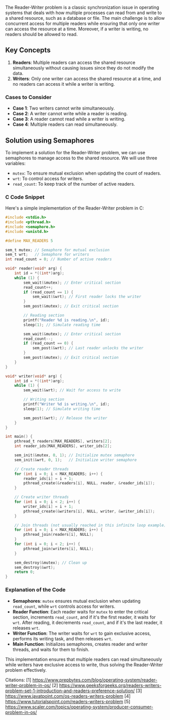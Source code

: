 The Reader-Writer problem is a classic synchronization issue in operating systems that deals with how multiple processes can read from and write to a shared resource, such as a database or file. The main challenge is to allow concurrent access for multiple readers while ensuring that only one writer can access the resource at a time. Moreover, if a writer is writing, no readers should be allowed to read.

## Key Concepts

1. **Readers**: Multiple readers can access the shared resource simultaneously without causing issues since they do not modify the data.
2. **Writers**: Only one writer can access the shared resource at a time, and no readers can access it while a writer is writing.

### Cases to Consider

- **Case 1**: Two writers cannot write simultaneously.
- **Case 2**: A writer cannot write while a reader is reading.
- **Case 3**: A reader cannot read while a writer is writing.
- **Case 4**: Multiple readers can read simultaneously.

## Solution using Semaphores

To implement a solution for the Reader-Writer problem, we can use semaphores to manage access to the shared resource. We will use three variables:

- `mutex`: To ensure mutual exclusion when updating the count of readers.
- `wrt`: To control access for writers.
- `read_count`: To keep track of the number of active readers.

### C Code Snippet

Here's a simple implementation of the Reader-Writer problem in C:

```c
#include <stdio.h>
#include <pthread.h>
#include <semaphore.h>
#include <unistd.h>

#define MAX_READERS 5

sem_t mutex; // Semaphore for mutual exclusion
sem_t wrt;   // Semaphore for writers
int read_count = 0; // Number of active readers

void* reader(void* arg) {
    int id = *((int*)arg);
    while (1) {
        sem_wait(&mutex); // Enter critical section
        read_count++;
        if (read_count == 1) {
            sem_wait(&wrt); // First reader locks the writer
        }
        sem_post(&mutex); // Exit critical section

        // Reading section
        printf("Reader %d is reading.\n", id);
        sleep(1); // Simulate reading time

        sem_wait(&mutex); // Enter critical section
        read_count--;
        if (read_count == 0) {
            sem_post(&wrt); // Last reader unlocks the writer
        }
        sem_post(&mutex); // Exit critical section
    }
}

void* writer(void* arg) {
    int id = *((int*)arg);
    while (1) {
        sem_wait(&wrt); // Wait for access to write

        // Writing section
        printf("Writer %d is writing.\n", id);
        sleep(1); // Simulate writing time

        sem_post(&wrt); // Release the writer
    }
}

int main() {
    pthread_t readers[MAX_READERS], writers[2];
    int reader_ids[MAX_READERS], writer_ids[2];

    sem_init(&mutex, 0, 1); // Initialize mutex semaphore
    sem_init(&wrt, 0, 1);   // Initialize writer semaphore

    // Create reader threads
    for (int i = 0; i < MAX_READERS; i++) {
        reader_ids[i] = i + 1;
        pthread_create(&readers[i], NULL, reader, &reader_ids[i]);
    }

    // Create writer threads
    for (int i = 0; i < 2; i++) {
        writer_ids[i] = i + 1;
        pthread_create(&writers[i], NULL, writer, &writer_ids[i]);
    }

    // Join threads (not usually reached in this infinite loop example)
    for (int i = 0; i < MAX_READERS; i++) {
        pthread_join(readers[i], NULL);
    }
    for (int i = 0; i < 2; i++) {
        pthread_join(writers[i], NULL);
    }

    sem_destroy(&mutex); // Clean up
    sem_destroy(&wrt);
    return 0;
}
```

### Explanation of the Code

- **Semaphores**: `mutex` ensures mutual exclusion when updating `read_count`, while `wrt` controls access for writers.
- **Reader Function**: Each reader waits for `mutex` to enter the critical section, increments `read_count`, and if it's the first reader, it waits for `wrt`. After reading, it decrements `read_count`, and if it's the last reader, it releases `wrt`.
- **Writer Function**: The writer waits for `wrt` to gain exclusive access, performs its writing task, and then releases `wrt`.
- **Main Function**: Initializes semaphores, creates reader and writer threads, and waits for them to finish.

This implementation ensures that multiple readers can read simultaneously while writers have exclusive access to write, thus solving the Reader-Writer problem effectively.

Citations:
[1] https://www.prepbytes.com/blog/operating-system/reader-writer-problem-in-os/
[2] https://www.geeksforgeeks.org/readers-writers-problem-set-1-introduction-and-readers-preference-solution/
[3] https://www.javatpoint.com/os-readers-writers-problem
[4] https://www.tutorialspoint.com/readers-writers-problem
[5] https://www.scaler.com/topics/operating-system/producer-consumer-problem-in-os/